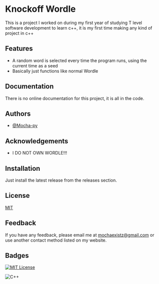 
# Knockoff Wordle

This is a project I worked on during my first year of studying T level software development to learn c++, it is my first time making any kind of project in c++





## Features

- A random word is selected every time the program runs, using the current time as a seed
- Basically just functions like normal Wordle
## Documentation

There is no online documentation for this project, it is all in the code.
## Authors

- [@Mocha-py](https://github.com/Mocha-py)


## Acknowledgements

 - I DO NOT OWN WORDLE!!!



## Installation

Just install the latest release from the releases section.
    
## License

[MIT](https://choosealicense.com/licenses/mit/)


## Feedback

If you have any feedback, please email me at mochaexistz@gmail.com or use another contact method listed on my website.


## Badges

[![MIT License](https://img.shields.io/badge/License-MIT-green.svg)](https://choosealicense.com/licenses/mit/)  

![C++](https://img.shields.io/badge/c++-%2300599C.svg?style=for-the-badge&logo=c%2B%2B&logoColor=white)


